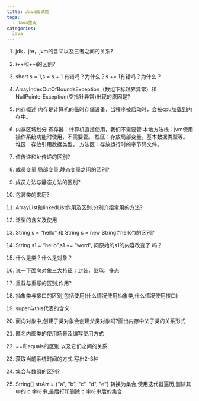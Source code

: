```yaml
---
title: Java面试题
tags:
  - Java重点
categories:
  Java
---
```


1. jdk，jre，jvm的含义以及三者之间的关系?

2. i++和++i的区别?

3. short s = 1,s = s + 1 有错吗？为什么？s += 1有错吗？为什么？

4. ArrayIndexOutOfBoundsException（数组下标越界异常）和NullPointerException(空指针异常)出现的原因是?

5. 内存概述
  内存是计算机的临时存储设备，当程序被启动时，会被cpu加载到内存中。
6. 内存区域划分
  寄存器：计算机直接使用，我们不需要管
  本地方法栈：jvm使用操作系统功能时使用，不需要管。
  栈区：存放局部变量，基本数据类型等。
    堆区：存放引用数据类型。
  方法区：存放运行时的字节码文件。
7. 值传递和址传递的区别?

8. 成员变量,局部变量,静态变量之间的区别?

9. 成员方法与静态方法的区别?

10. 包装类的来历?

11. ArrayList和linkedList作用及区别,分别介绍常用的方法?

12. 泛型的含义及使用

13. String s = “hello” 和 String s = new String(“hello”)的区别?

14. String s1 = “hello”,s1 += “word”, 问原始的s1的内容改变了 吗？

15. 什么是类？什么是对象？

16. 说一下面向对象三大特征：封装，继承，多态

17. 重载与重写的区别,作用?

18. 抽象类与接口的区别,包括使用(什么情况使用抽象类,什么情况使用接口)

19. super与this代表的含义

20. 面向对象中,创建子类对象会创建父类对象吗?画出内存中父子类的关系形式

21. 匿名内部类的使用场景及编写使用方式

22. ==和equals的区别,以及它们之间的关系

22. 获取当前系统时间的方式,写出2-3种

23. 集合与数组的区别?

24. String[] strArr = {"a", "b", "c", "d", "e"} 转换为集合,使用迭代器遍历,删除其中的 c 字符串,最后打印删除 c 字符串后的集合

<!-- 什么是类？什么是对象？
面向对象三大特征：封装，继承，多态
4.常用类
5.关键字
抽象类，final，静态
6.容器
集合
7.异常
8.数据库
9.jdbc -->